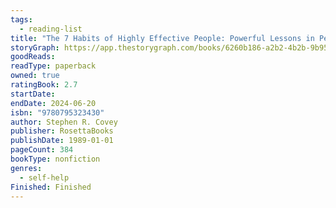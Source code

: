 ```yaml
---
tags:
  - reading-list
title: "The 7 Habits of Highly Effective People: Powerful Lessons in Personal Change"
storyGraph: https://app.thestorygraph.com/books/6260b186-a2b2-4b2b-9b95-27908ab61f36
goodReads:
readType: paperback
owned: true
ratingBook: 2.7
startDate:
endDate: 2024-06-20
isbn: "9780795323430"
author: Stephen R. Covey
publisher: RosettaBooks
publishDate: 1989-01-01
pageCount: 384
bookType: nonfiction
genres:
  - self-help
Finished: Finished
---
```

